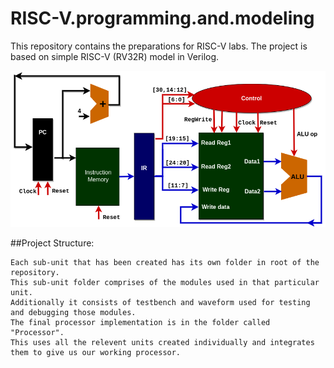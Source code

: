 # RISC-V.programming.and.modeling
This repository contains the preparations for RISC-V labs. The project is based on simple RISC-V (RV32R) model in Verilog.

<picture>
 <source media="(prefers-color-scheme: dark)" srcset="YOUR-DARKMODE-IMAGE">
 <source media="(prefers-color-scheme: light)" srcset="YOUR-LIGHTMODE-IMAGE">
 <img alt="YOUR-ALT-TEXT" src="images/RISCV.flow.proc.drawio.png">
</picture>

##Project Structure:

    Each sub-unit that has been created has its own folder in root of the repository.
    This sub-unit folder comprises of the modules used in that particular unit.
    Additionally it consists of testbench and waveform used for testing and debugging those modules.
    The final processor implementation is in the folder called "Processor".
    This uses all the relevent units created individually and integrates them to give us our working processor.


